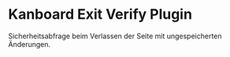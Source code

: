 # Kanboard Exit Verify Plugin

Sicherheitsabfrage beim Verlassen der Seite mit ungespeicherten Änderungen.